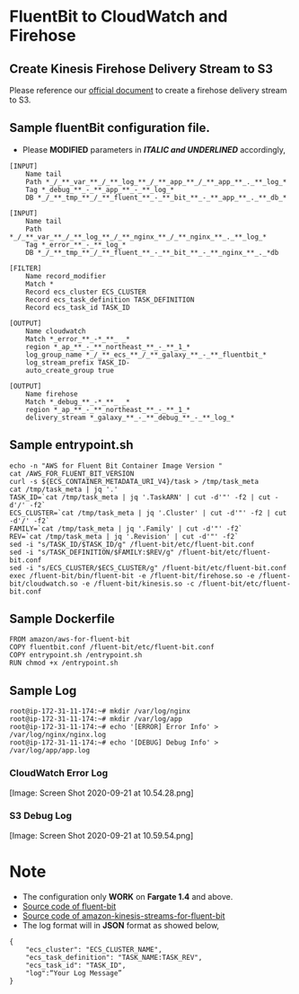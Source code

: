 # FluentBit to CloudWatch and Firehose

## Create Kinesis Firehose Delivery Stream to S3

Please reference our [official document](https://docs.aws.amazon.com/firehose/latest/dev/create-destination.html) to create a firehose delivery stream to S3.

## Sample fluentBit configuration file. 

* Please **MODIFIED** parameters in _***ITALIC and UNDERLINED***_ accordingly,

```
[INPUT]
    Name tail
    Path *_/_**_var_**_/_**_log_**_/_**_app_**_/_**_app_**_._**_log_*
    Tag *_debug_**_-_**_app_**_-_**_log_*
    DB *_/_**_tmp_**_/_**_fluent_**_-_**_bit_**_-_**_app_**_._**_db_*
    
[INPUT]
    Name tail
    Path *_/_**_var_**_/_**_log_**_/_**_nginx_**_/_**_nginx_**_._**_log_*
    Tag *_error_**_-_**_log_*
    DB *_/_**_tmp_**_/_**_fluent_**_-_**_bit_**_-_**_nginx_**_._*db

[FILTER]
    Name record_modifier
    Match *
    Record ecs_cluster ECS_CLUSTER
    Record ecs_task_definition TASK_DEFINITION
    Record ecs_task_id TASK_ID
    
[OUTPUT]
    Name cloudwatch
    Match *_error_**_-*_**_ _*
    region *_ap_**_-_**_northeast_**_-_**_1_*
    log_group_name *_/_**_ecs_**_/_**_galaxy_**_-_**_fluentbit_*
    log_stream_prefix TASK_ID-
    auto_create_group true

[OUTPUT]
    Name firehose
    Match *_debug_**_-*_**_ _*
    region *_ap_**_-_**_northeast_**_-_**_1_*
    delivery_stream *_galaxy_**_-_**_debug_**_-_**_log_*
```

## Sample entrypoint.sh

```
echo -n "AWS for Fluent Bit Container Image Version "
cat /AWS_FOR_FLUENT_BIT_VERSION
curl -s ${ECS_CONTAINER_METADATA_URI_V4}/task > /tmp/task_meta
cat /tmp/task_meta | jq '.'
TASK_ID=`cat /tmp/task_meta | jq '.TaskARN' | cut -d'"' -f2 | cut -d'/' -f2`
ECS_CLUSTER=`cat /tmp/task_meta | jq '.Cluster' | cut -d'"' -f2 | cut -d'/' -f2`
FAMILY=`cat /tmp/task_meta | jq '.Family' | cut -d'"' -f2`
REV=`cat /tmp/task_meta | jq '.Revision' | cut -d'"' -f2`
sed -i "s/TASK_ID/$TASK_ID/g" /fluent-bit/etc/fluent-bit.conf
sed -i "s/TASK_DEFINITION/$FAMILY:$REV/g" /fluent-bit/etc/fluent-bit.conf
sed -i "s/ECS_CLUSTER/$ECS_CLUSTER/g" /fluent-bit/etc/fluent-bit.conf
exec /fluent-bit/bin/fluent-bit -e /fluent-bit/firehose.so -e /fluent-bit/cloudwatch.so -e /fluent-bit/kinesis.so -c /fluent-bit/etc/fluent-bit.conf
```

## Sample Dockerfile

```
FROM amazon/aws-for-fluent-bit 
COPY fluentbit.conf /fluent-bit/etc/fluent-bit.conf 
COPY entrypoint.sh /entrypoint.sh
RUN chmod +x /entrypoint.sh
```

## Sample Log

```
root@ip-172-31-11-174:~# mkdir /var/log/nginx
root@ip-172-31-11-174:~# mkdir /var/log/app
root@ip-172-31-11-174:~# echo '[ERROR] Error Info' > /var/log/nginx/nginx.log
root@ip-172-31-11-174:~# echo '[DEBUG] Debug Info' > /var/log/app/app.log
```

### CloudWatch Error Log

[Image: Screen Shot 2020-09-21 at 10.54.28.png]
### S3 Debug Log

[Image: Screen Shot 2020-09-21 at 10.59.54.png]
# Note

* The configuration only **WORK** on **Fargate 1.4** and above.
* [Source code of fluent-bit](https://github.com/fluent/fluent-bit) 
* [Source code of amazon-kinesis-streams-for-fluent-bit](https://github.com/aws/amazon-kinesis-streams-for-fluent-bit) 
* The log format will in **JSON** format as showed below,

```
{
    "ecs_cluster": "ECS_CLUSTER_NAME",
    "ecs_task_definition": "TASK_NAME:TASK_REV",
    "ecs_task_id": "TASK_ID",
    "log":“Your Log Message”
}
```

